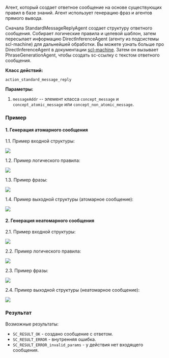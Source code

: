 Агент, который создает ответное сообщение на основе существующих правил в базе знаний.
Агент использует генерацию фраз и агентов прямого вывода.

Сначала StandardMessageReplyAgent создает структуру ответного сообщения.
Собирает логические правила и целевой шаблон, затем пересылает информацию DirectInferenceAgent (агенту из подсистемы scl-machine) для дальнейшей обработки. Вы можете узнать больше про DirectInferenceAgent в документации [scl-machine](../subsystems/scl-machine.md). Затем он вызывает PhraseGenerationAgent, чтобы создать sc-ссылку с текстом ответного сообщения.

**Класс действий:**

`action_standard_message_reply`

**Параметры:**

1. `messageAddr` -- элемент класса `concept_message` и `concept_atomic_message` или `concept_non_atomic_message`.

### Пример

#### 1. Генерация атомарного сообщения

1.1. Пример входной структуры:

<img src="../images/standardMessageReplyAgentAtomicInput.png"></img>

1.2. Пример логического правила:

<img src="../images/standardMessageReplyAgentAtomicMessageRule.png"></img>

1.3. Пример фразы:

<img src="../images/standardMessageReplyAgentAtomicPhrase.png"></img>

1.4. Пример выходной структуры (атомарное сообщение):

<img src="../images/standardMessageReplyAgentAtomicMessageOutput.png"></img>

#### 2. Генерация неатомарного сообщения

2.1. Пример входной структуры:

<img src="../images/standardMessageReplyAgentNonAtomicInput.png"></img>

2.2. Пример логического правила:

<img src="../images/standardMessageReplyAgentNonAtomicMessageRule.png"></img>

2.3. Пример фразы:

<img src="../images/standardMessageReplyAgentNonAtomicPhrase.png"></img>

2.4. Пример выходной структуры (неатомарное сообщение):

<img src="../images/standardMessageReplyAgentNonAtomicMessageOutput.png"></img>

### Результат

Возможные результаты:
 
* `SC_RESULT_OK` - создано сообщение с ответом.
* `SC_RESULT_ERROR` - внутренняя ошибка.
* `SC_RESULT_ERROR_invalid_params` - у действия нет входящего сообщения.
